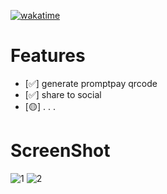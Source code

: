[![wakatime](https://wakatime.com/badge/user/24440059-63c6-4941-8705-37b1b600436c/project/4d7b344a-44c2-4d9b-9f82-325cc55072bd.svg)](https://wakatime.com/badge/user/24440059-63c6-4941-8705-37b1b600436c/project/4d7b344a-44c2-4d9b-9f82-325cc55072bd)

# Features
- [✅] generate promptpay qrcode
- [✅] share to social
- [🟡] . . .

# ScreenShot
![1](https://github.com/Homiez09/YouDontPayAlone/assets/77825705/fdfa87a9-e391-4c78-9746-5fd4217e12ec)
![2](https://github.com/Homiez09/YouDontPayAlone/assets/77825705/aa1cf987-f74b-4395-82bf-dbb578ba10d8)

